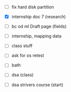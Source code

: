 - [ ] fix hard disk partition
- [x] internship doc 7 (research)
- [ ] bc od ml Draft page (fields)
- [ ] internship, mapping data
- [ ] class stuff
- [ ] ask for os retest
- [ ] bath
- [ ] dsa (class)
- [ ] dsa strivers course (start)







